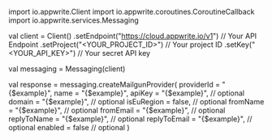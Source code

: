 import io.appwrite.Client
import io.appwrite.coroutines.CoroutineCallback
import io.appwrite.services.Messaging

val client = Client()
    .setEndpoint("https://cloud.appwrite.io/v1") // Your API Endpoint
    .setProject("<YOUR_PROJECT_ID>") // Your project ID
    .setKey("<YOUR_API_KEY>") // Your secret API key

val messaging = Messaging(client)

val response = messaging.createMailgunProvider(
    providerId = "{$example}",
    name = "{$example}",
    apiKey = "{$example}", // optional
    domain = "{$example}", // optional
    isEuRegion = false, // optional
    fromName = "{$example}", // optional
    fromEmail = "{$example}", // optional
    replyToName = "{$example}", // optional
    replyToEmail = "{$example}", // optional
    enabled = false // optional
)
